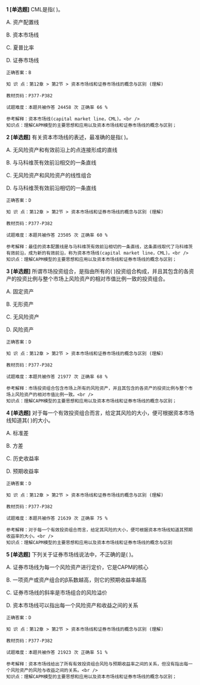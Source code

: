 **1 [单选题]** CML是指( )。

A. 资产配置线

B. 资本市场线

C. 夏普比率

D. 证券市场线 

```
正确答案：B

知 识 点：第12章 > 第2节 > 资本市场线和证券市场线的概念与区别 (理解)

教材页码：P377-P382

试题难度：本题共被作答 24458 次 正确率 66 %

参考解释：资本市场线(capital market line，CML)。<br />
知识点：理解CAPM模型的主要思想和应用以及资本市场线和证券市场线的概念与区别；
```


**2 [单选题]** 有关资本市场线的表述，最准确的是指( )。

A. 无风险资产和有效前沿上的点连接形成的直线

B. 与马科维茨有效前沿相交的一条直线

C. 无风险资产和风险资产的线性组合

D. 与马科维茨有效前沿相切的一条直线 

```
正确答案：D

知 识 点：第12章 > 第2节 > 资本市场线和证券市场线的概念与区别 (理解)

教材页码：P377-P382

试题难度：本题共被作答 23505 次 正确率 60 %

参考解释：最佳的资本配置线是与马科维茨有效前沿相切的一条直线，这条直线取代了马科维茨有效前沿，成为新的有效前沿，称为资本市场线(capital market line，CML)。<br />
知识点：理解CAPM模型的主要思想和应用以及资本市场线和证券市场线的概念与区别；
```


**3 [单选题]** 所谓市场投资组合，是指由所有的(    )投资组合构成，并且其包含的各资产的投资比例与整个市场上风险资产的相对市值比例一致的投资组合。

A. 固定资产

B. 无形资产

C. 无风险资产

D. 风险资产 

```
正确答案：D

知 识 点：第12章 > 第2节 > 资本市场线和证券市场线的概念与区别 (理解)

教材页码：P377-P382

试题难度：本题共被作答 21977 次 正确率 68 %

参考解释：市场投资组合包含市场上所有的风险资产，并且其包含的各资产的投资比例与整个市场上风险资产的相对市值比例一致。<br />
知识点：理解CAPM模型的主要思想和应用以及资本市场线和证券市场线的概念与区别；
```


**4 [单选题]** 对于每一个有效投资组合而言，给定其风险的大小，便可根据资本市场线知道其( )的大小。

A. 标准差

B. 方差

C. 历史收益率

D. 预期收益率 

```
正确答案：D

知 识 点：第12章 > 第2节 > 资本市场线和证券市场线的概念与区别 (理解)

教材页码：P377-P382

试题难度：本题共被作答 21639 次 正确率 75 %

参考解释：对于每一个有效投资组合而言，给定其风险的大小，便可根据资本市场线知道其预期收益率的大小。<br />
知识点：理解CAPM模型的主要思想和应用以及资本市场线和证券市场线的概念与区别
```


**5 [单选题]** 下列关于证券市场线说法中，不正确的是( )。

A. 证券市场线为每一个风险资产进行定价，它是CAPM的核心

B. 一项资产或资产组合的β系数越高，则它的预期收益率越高

C. 证券市场线的斜率是市场组合的风险溢价

D. 资本市场线可以指出每一个风险资产和收益之间的关系 

```
正确答案：D

知 识 点：第12章 > 第2节 > 资本市场线和证券市场线的概念与区别 (理解)

教材页码：P377-P382

试题难度：本题共被作答 21923 次 正确率 51 %

参考解释：资本市场线给出了所有有效投资组合风险与预期收益率之间的关系，但没有指出每一个风险资产的风险与收益之间的关系。<br />
知识点：理解CAPM模型的主要思想和应用以及资本市场线和证券市场线的概念与区别；
```

